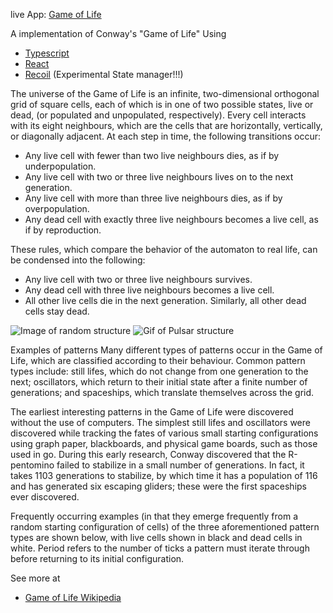 live App: [Game of Life](httpsgameoflife.rudyg.dev)

A implementation of Conway's "Game of Life" Using 
- [Typescript](https://www.typescriptlang.org/index.html) 
- [React](https://reactjs.org/) 
- [Recoil](https://github.com/facebookexperimental/Recoil) (Experimental State manager!!!)


The universe of the Game of Life is an infinite, two-dimensional orthogonal grid of square cells, each of which is in one of two possible states, live or dead, (or populated and unpopulated, respectively). Every cell interacts with its eight neighbours, which are the cells that are horizontally, vertically, or diagonally adjacent. At each step in time, the following transitions occur:

- Any live cell with fewer than two live neighbours dies, as if by underpopulation.
- Any live cell with two or three live neighbours lives on to the next generation.
- Any live cell with more than three live neighbours dies, as if by overpopulation.
- Any dead cell with exactly three live neighbours becomes a live cell, as if by reproduction.

These rules, which compare the behavior of the automaton to real life, can be condensed into the following:

- Any live cell with two or three live neighbours survives.
- Any dead cell with three live neighbours becomes a live cell.
- All other live cells die in the next generation. Similarly, all other dead cells stay dead.

![Image of random structure](https://i.imgur.com/QmeZRnx.png) 
![Gif of Pulsar structure](https://i.imgur.com/AheGA22.gif)


Examples of patterns
Many different types of patterns occur in the Game of Life, which are classified according to their behaviour. Common pattern types include: still lifes, which do not change from one generation to the next; oscillators, which return to their initial state after a finite number of generations; and spaceships, which translate themselves across the grid.

The earliest interesting patterns in the Game of Life were discovered without the use of computers. The simplest still lifes and oscillators were discovered while tracking the fates of various small starting configurations using graph paper, blackboards, and physical game boards, such as those used in go. During this early research, Conway discovered that the R-pentomino failed to stabilize in a small number of generations. In fact, it takes 1103 generations to stabilize, by which time it has a population of 116 and has generated six escaping gliders; these were the first spaceships ever discovered.

Frequently occurring examples (in that they emerge frequently from a random starting configuration of cells) of the three aforementioned pattern types are shown below, with live cells shown in black and dead cells in white. Period refers to the number of ticks a pattern must iterate through before returning to its initial configuration.

See more at 
- [Game of Life Wikipedia](https://en.wikipedia.org/wiki/Conway%27s_Game_of_Life)
